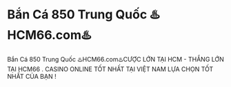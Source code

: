 # Bắn Cá 850 Trung Quốc ♨️HCM66.com♨️

Bắn Cá 850 Trung Quốc ♨️HCM66.com♨️CƯỢC LỚN TẠI HCM - THẮNG LỚN TẠI HCM66 . CASINO ONLINE TỐT NHẤT TẠI VIỆT NAM LỰA CHỌN TỐT NHẤT CỦA BẠN !